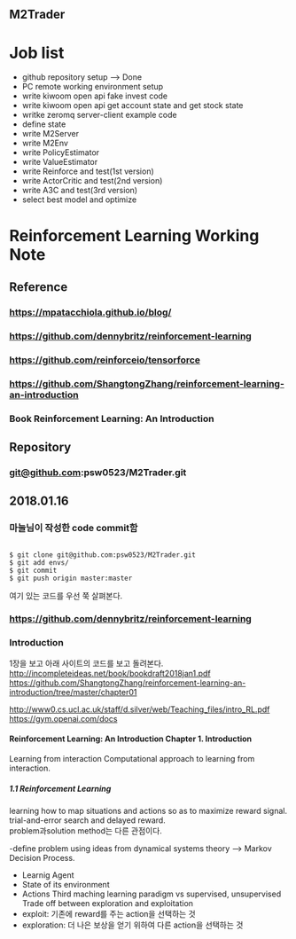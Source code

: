  M2Trader
 --------

# Job list
- github repository setup --> Done
- PC remote working environment setup
- write kiwoom open api fake invest code
- write kiwoom open api get account state and get stock state
- writke zeromq server-client example code
- define state
- write M2Server
- write M2Env
- write PolicyEstimator
- write ValueEstimator
- write Reinforce and test(1st version)
- write ActorCritic and test(2nd version)
- write A3C and test(3rd version)
- select best model and optimize

# Reinforcement Learning Working Note
## Reference
### https://mpatacchiola.github.io/blog/
### https://github.com/dennybritz/reinforcement-learning
### https://github.com/reinforceio/tensorforce
### https://github.com/ShangtongZhang/reinforcement-learning-an-introduction
### Book Reinforcement Learning: An Introduction

## Repository
### git@github.com:psw0523/M2Trader.git

## 2018.01.16
### 마눌님이 작성한 code commit함
<pre><code>
$ git clone git@github.com:psw0523/M2Trader.git
$ git add envs/
$ git commit
$ git push origin master:master
</code></pre>

여기 있는 코드를 우선 쭉 살펴본다.
### https://github.com/dennybritz/reinforcement-learning

### Introduction

1장을 보고 아래 사이트의 코드를 보고 돌려본다.
http://incompleteideas.net/book/bookdraft2018jan1.pdf
https://github.com/ShangtongZhang/reinforcement-learning-an-introduction/tree/master/chapter01

http://www0.cs.ucl.ac.uk/staff/d.silver/web/Teaching_files/intro_RL.pdf
https://gym.openai.com/docs

#### Reinforcement Learning: An Introduction Chapter 1. Introduction
Learning from interaction
Computational approach to learning from interaction.
##### 1.1 Reinforcement Learning
learning how to map situations and actions so as to maximize reward signal.  
trial-and-error search and delayed reward.  
problem과solution method는 다른 관점이다.  

-define problem
using ideas from dynamical systems theory --> Markov Decision Process.
- Learnig Agent
- State of its environment
- Actions
Third maching learning paradigm vs supervised, unsupervised
Trade off between exploration and exploitation
- exploit: 기존에 reward를 주는 action을 선택하는 것
- exploration: 더 나은 보상을 얻기 위하여 다른 action을 선택하는 것

